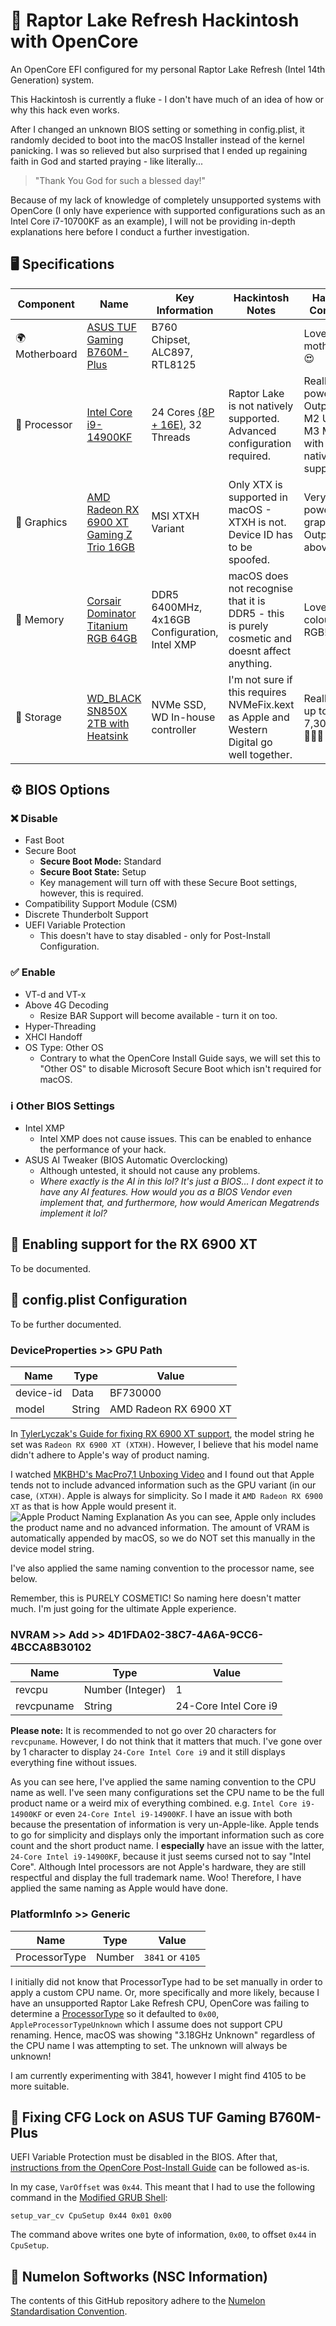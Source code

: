 # 🦅 Raptor Lake Refresh Hackintosh with OpenCore
An OpenCore EFI configured for my personal Raptor Lake Refresh (Intel 14th Generation) system.

This Hackintosh is currently a fluke - I don't have much of an idea of how or why this hack even works.

After I changed an unknown BIOS setting or something in config.plist, it randomly decided to boot into the macOS Installer instead of the kernel panicking. I was so relieved but also surprised that I ended up regaining faith in God and started praying - like literally...
> "Thank You God for such a blessed day!"

Because of my lack of knowledge of completely unsupported systems with OpenCore (I only have experience with supported configurations such as an Intel Core i7-10700KF as an example), I will not be providing in-depth explanations here before I conduct a further investigation.

## 🖥️ Specifications
| Component | Name | Key Information | Hackintosh Notes | Hardware Comments |
| --------- | ---- | --------------- | ---------------- | ----------------- |
| 🌍 Motherboard | [ASUS TUF Gaming B760M-Plus](https://www.asus.com/uk/motherboards-components/motherboards/tuf-gaming/tuf-gaming-b760m-plus/techspec/) | B760 Chipset, ALC897, RTL8125 |   | Lovely motherboard! 😍 |
| 🧠 Processor | [Intel Core i9-14900KF](https://ark.intel.com/content/www/us/en/ark/products/236787/intel-core-i9-processor-14900kf-36m-cache-up-to-6-00-ghz.html) | 24 Cores [(8P + 16E)](https://www.intel.com/content/www/us/en/gaming/resources/how-hybrid-design-works.html), 32 Threads| Raptor Lake is not natively supported. Advanced configuration required. | Really powerful - Outperforms M2 Ultra and M3 Max even with non-native support! 💪🏻 |
| 👀 Graphics | [AMD Radeon RX 6900 XT Gaming Z Trio 16GB](https://www.msi.com/Graphics-Card/Radeon-RX-6900-XT-GAMING-Z-TRIO-16G/Specification) | MSI XTXH Variant | Only XTX is supported in macOS - XTXH is not. Device ID has to be spoofed. | Very powerful graphics - Outperforms above. 🤓 |
| 💭 Memory | [Corsair Dominator Titanium RGB 64GB](https://www.corsair.com/uk/en/p/memory/cmp64gx5m4b6400c32/dominator-titanium-rgb-4x16gb-ddr5-dram-6400mt-s-cl32-intel-xmp-memory-kit-cmp64gx5m4b6400c32#tab-techspecs) | DDR5 6400MHz, 4x16GB Configuration, Intel XMP | macOS does not recognise that it is DDR5 - this is purely cosmetic and doesnt affect anything. | Lovely colours with RGB! 🌈 |
| 💾 Storage | [WD_BLACK SN850X 2TB with Heatsink](https://www.westerndigital.com/en-gb/products/internal-drives/wd-black-sn850x-nvme-ssd?sku=WDS200T2XHE) | NVMe SSD, WD In-house controller | I'm not sure if this requires NVMeFix.kext as Apple and Western Digital go well together. | Really fast - up to 7,300MB/s. 🏃🏻💨 |

## ⚙️ BIOS Options
### ❌ Disable
- Fast Boot
- Secure Boot
    - **Secure Boot Mode:** Standard
    - **Secure Boot State:** Setup
    - Key management will turn off with these Secure Boot settings, however, this is required.
- Compatibility Support Module (CSM)
- Discrete Thunderbolt Support
- UEFI Variable Protection
  - This doesn't have to stay disabled - only for Post-Install Configuration.

### ✅ Enable
- VT-d and VT-x
- Above 4G Decoding
  - Resize BAR Support will become available - turn it on too.
- Hyper-Threading
- XHCI Handoff
- OS Type: Other OS
  - Contrary to what the OpenCore Install Guide says, we will set this to "Other OS" to disable Microsoft Secure Boot which isn't required for macOS.

### ℹ️ Other BIOS Settings
- Intel XMP
  - Intel XMP does not cause issues. This can be enabled to enhance the performance of your hack.
- ASUS AI Tweaker (BIOS Automatic Overclocking)
  - Although untested, it should not cause any problems.
  - *Where exactly is the AI in this lol? It's just a BIOS... I dont expect it to have any AI features. How would you as a BIOS Vendor even implement that, and furthermore, how would American Megatrends implement it lol?*

## 👀 Enabling support for the RX 6900 XT
To be documented.

## 📜 config.plist Configuration
To be further documented.
### DeviceProperties >> GPU Path
| Name      | Type   | Value                 |
| --------- | ------ | --------------------- |
| device-id | Data   | BF730000              |
| model     | String | AMD Radeon RX 6900 XT |

In [TylerLyczak's Guide for fixing RX 6900 XT support](https://github.com/TylerLyczak/Unsupported-6900XT-Hackintosh-Fix), the model string he set was `Radeon RX 6900 XT (XTXH)`. However, I believe that his model name didn't adhere to Apple's way of product naming.

I watched [MKBHD's MacPro7,1 Unboxing Video](https://www.youtube.com/watch?v=DOPswcaSsu8) and I found out that Apple tends not to include advanced information such as the GPU variant (in our case, `(XTXH)`. Apple is always for simplicity. So I made it `AMD Radeon RX 6900 XT` as that is how Apple would present it.
![Apple Product Naming Explanation](/documentation-assets/AppleProductNamingExplanation.png)
As you can see, Apple only includes the product name and no advanced information. The amount of VRAM is automatically appended by macOS, so we do NOT set this manually in the device model string.

I've also applied the same naming convention to the processor name, see below.

Remember, this is PURELY COSMETIC! So naming here doesn't matter much. I'm just going for the ultimate Apple experience.

### NVRAM >> Add >> 4D1FDA02-38C7-4A6A-9CC6-4BCCA8B30102
| Name       | Type             | Value                 |
| ---------- | ---------------- | --------------------- |
| revcpu     | Number (Integer) | 1                     |
| revcpuname | String           | 24-Core Intel Core i9 |

**Please note:** It is recommended to not go over 20 characters for `revcpuname`. However, I do not think that it matters that much. I've gone over by 1 character to display `24-Core Intel Core i9` and it still displays everything fine without issues.

As you can see here, I've applied the same naming convention to the CPU name as well. I've seen many configurations set the CPU name to be the full product name or a weird mix of everything combined. e.g. `Intel Core i9-14900KF` or even `24-Core Intel i9-14900KF`. I have an issue with both because the presentation of information is very un-Apple-like. Apple tends to go for simplicity and displays only the important information such as core count and the short product name. I **especially** have an issue with the latter, `24-Core Intel i9-14900KF`, because it just seems cursed not to say "Intel Core". Although Intel processors are not Apple's hardware, they are still respectful and display the full trademark name. Woo! Therefore, I have applied the same naming as Apple would have done.

### PlatformInfo >> Generic
| Name          | Type   | Value            |
| ------------- | ------ | ---------------- |
| ProcessorType | Number | `3841` or `4105` |

I initially did not know that ProcessorType had to be set manually in order to apply a custom CPU name. Or, more specifically and more likely, because I have an unsupported Raptor Lake Refresh CPU, OpenCore was failing to determine a [ProcessorType](https://github.com/acidanthera/OpenCorePkg/blob/master/Include/Apple/IndustryStandard/AppleSmBios.h) so it defaulted to `0x00`, `AppleProcessorTypeUnknown` which I assume does not support CPU renaming. Hence, macOS was showing "3.18GHz Unknown" regardless of the CPU name I was attempting to set. The unknown will always be unknown!

I am currently experimenting with 3841, however I might find 4105 to be more suitable.

## 🔐 Fixing CFG Lock on ASUS TUF Gaming B760M-Plus
UEFI Variable Protection must be disabled in the BIOS.
After that, [instructions from the OpenCore Post-Install Guide](https://dortania.github.io/OpenCore-Post-Install/misc/msr-lock.html) can be followed as-is.

In my case, `VarOffset` was `0x44`. This meant that I had to use the following command in the [Modified GRUB Shell](https://github.com/datasone/grub-mod-setup_var):
```grub
setup_var_cv CpuSetup 0x44 0x01 0x00
```
The command above writes one byte of information, `0x00`, to offset `0x44` in `CpuSetup`.

## 🍉 Numelon Softworks (NSC Information)
The contents of this GitHub repository adhere to the [Numelon Standardisation Convention](https://numelon.com/site-landing/?site=nsc.numelon.com).
